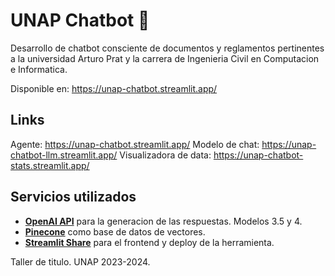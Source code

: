 # UNAP Chatbot 🤖

Desarrollo de chatbot consciente de documentos y reglamentos pertinentes a la universidad Arturo Prat y la carrera de Ingenieria Civil en Computacion e Informatica.

Disponible en: <https://unap-chatbot.streamlit.app/>

## Links

Agente: <https://unap-chatbot.streamlit.app/>
Modelo de chat: <https://unap-chatbot-llm.streamlit.app/>
Visualizadora de data: <https://unap-chatbot-stats.streamlit.app/>

## Servicios utilizados

- [**OpenAI API**](https://openai.com/blog/openai-api) para la generacion de las respuestas. Modelos 3.5 y 4.
- [**Pinecone**](https://www.pinecone.io/) como base de datos de vectores.
- [**Streamlit Share**](https://streamlit.io/) para el frontend y deploy de la herramienta.

Taller de titulo. UNAP 2023-2024.
